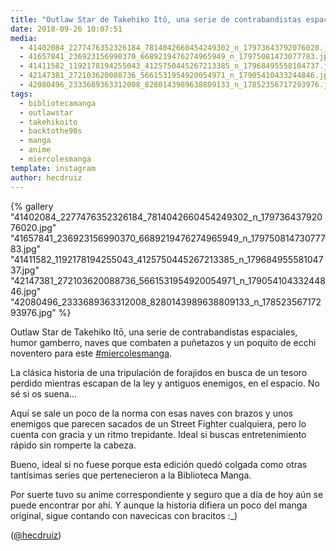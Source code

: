 ```yaml
---
title: "Outlaw Star de Takehiko Itō, una serie de contrabandistas espaciales, humor gamberro,  naves que combaten a puñetazos y un poquito de ecchi noventero para este #miercolesmanga"
date: 2018-09-26 10:07:51
media: 
  - 41402084_2277476352326184_7814042660454249302_n_17973643792076020.jpg
  - 41657841_236923156990370_6689219476274965949_n_17975081473077783.jpg
  - 41411582_1192178194255043_4125750445267213385_n_17968495558104737.jpg
  - 42147381_272103620088736_5661531954920054971_n_17905410433244846.jpg
  - 42080496_2333689363312008_8280143989638809133_n_17852356717293976.jpg
tags: 
  - bibliotecamanga
  - outlawstar
  - takehikoito
  - backtothe90s
  - manga
  - anime
  - miercolesmanga
template: instagram
author: hecdruiz
---
```


{% gallery "41402084_2277476352326184_7814042660454249302_n_17973643792076020.jpg" "41657841_236923156990370_6689219476274965949_n_17975081473077783.jpg" "41411582_1192178194255043_4125750445267213385_n_17968495558104737.jpg" "42147381_272103620088736_5661531954920054971_n_17905410433244846.jpg" "42080496_2333689363312008_8280143989638809133_n_17852356717293976.jpg" %}

Outlaw Star de Takehiko Itō, una serie de contrabandistas espaciales, humor gamberro,  naves que combaten a puñetazos y un poquito de ecchi noventero para este [#miercolesmanga](/tags/miercolesmanga).

La clásica historia de una tripulación de forajidos en busca de un tesoro perdido mientras escapan de la ley y antiguos enemigos, en el espacio. No sé si os suena...

Aquí se sale un poco de la norma con esas naves con brazos y unos enemigos que parecen sacados de un Street Fighter cualquiera, pero lo cuenta con gracia y un ritmo trepidante. Ideal si buscas entretenimiento rápido sin romperte la cabeza.

Bueno, ideal si no fuese porque esta edición quedó colgada como otras tantísimas series que pertenecieron a la Biblioteca Manga.

Por suerte tuvo su anime correspondiente y seguro que a día de hoy aún se puede encontrar por ahí. Y aunque la historia difiera un poco del manga original, sigue contando con navecicas con bracitos :_)

([@hecdruiz](https://instagram.com/hecdruiz))
